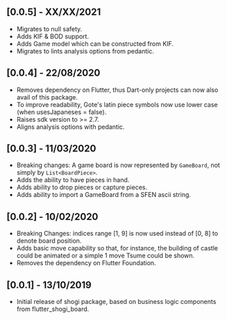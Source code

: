 ## [0.0.5] - XX/XX/2021

- Migrates to null safety.
- Adds KIF & BOD support.
- Adds Game model which can be constructed from KIF.
- Migrates to lints analysis options from pedantic.

## [0.0.4] - 22/08/2020

* Removes dependency on Flutter, thus Dart-only projects can now also avail of this package.
* To improve readability, Gote's latin piece symbols now use lower case (when usesJapaneses = false).
* Raises sdk version to >= 2.7.
* Aligns analysis options with pedantic.

## [0.0.3] - 11/03/2020

* Breaking changes: A game board is now represented by `GameBoard`, not simply by `List<BoardPiece>`.
* Adds the ability to have pieces in hand.
* Adds ability to drop pieces or capture pieces.
* Adds ability to import a GameBoard from a SFEN ascii string.

## [0.0.2] - 10/02/2020

* Breaking Changes: indices range [1, 9] is now used instead of [0, 8] to denote board position.
* Adds basic move capability so that, for instance, the building of castle could be animated or a simple 1 move Tsume could be shown.
* Removes the dependency on Flutter Foundation.

## [0.0.1] - 13/10/2019

* Initial release of shogi package, based on business logic components from flutter_shogi_board.
